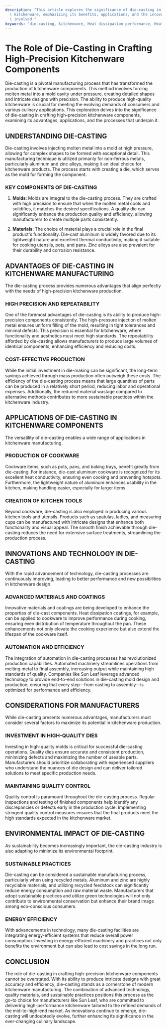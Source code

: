 ```yaml
---
description: "This article explores the significance of die-casting in manufacturing high-precision\
  \ kitchenware, emphasizing its benefits, applications, and the innovative processes\
  \ involved."
keywords: "die-casting, kitchenware, Heat dissipation performance, Heat sink"
---
```

# The Role of Die-Casting in Crafting High-Precision Kitchenware Components

Die-casting is a pivotal manufacturing process that has transformed the production of kitchenware components. This method involves forcing molten metal into a mold cavity under pressure, creating detailed shapes and intricate designs with precision. The ability to produce high-quality kitchenware is crucial for meeting the evolving demands of consumers and various culinary applications. This exploration delves into the significance of die-casting in crafting high-precision kitchenware components, examining its advantages, applications, and the processes that underpin it.

## UNDERSTANDING DIE-CASTING

Die-casting involves injecting molten metal into a mold at high pressure, allowing for complex shapes to be formed with exceptional detail. This manufacturing technique is utilized primarily for non-ferrous metals, particularly aluminum and zinc alloys, making it an ideal choice for kitchenware products. The process starts with creating a die, which serves as the mold for forming the component. 

### KEY COMPONENTS OF DIE-CASTING

1. **Molds**: Molds are integral to the die-casting process. They are crafted with high precision to ensure that when the molten metal cools and solidifies, it matches the desired specifications. A quality die can significantly enhance the production quality and efficiency, allowing manufacturers to create multiple parts consistently.

2. **Materials**: The choice of material plays a crucial role in the final product's functionality. Die-cast aluminum is widely favored due to its lightweight nature and excellent thermal conductivity, making it suitable for cooking utensils, pots, and pans. Zinc alloys are also prevalent for their durability and corrosion resistance.

## ADVANTAGES OF DIE-CASTING IN KITCHENWARE MANUFACTURING

The die-casting process provides numerous advantages that align perfectly with the needs of high-precision kitchenware production.

### HIGH PRECISION AND REPEATABILITY

One of the foremost advantages of die-casting is its ability to produce high-precision components consistently. The high-pressure injection of molten metal ensures uniform filling of the mold, resulting in tight tolerances and minimal defects. This precision is essential for kitchenware, where functionality and aesthetics must meet high standards. The repeatability afforded by die-casting allows manufacturers to produce large volumes of identical components, enhancing efficiency and reducing costs.

### COST-EFFECTIVE PRODUCTION

While the initial investment in die-making can be significant, the long-term savings achieved through mass production often outweigh these costs. The efficiency of the die-casting process means that large quantities of parts can be produced in a relatively short period, reducing labor and operational expenses. Additionally, the reduced material wastage compared to alternative methods contributes to more sustainable practices within the kitchenware industry.

## APPLICATIONS OF DIE-CASTING IN KITCHENWARE COMPONENTS

The versatility of die-casting enables a wide range of applications in kitchenware manufacturing.

### PRODUCTION OF COOKWARE

Cookware items, such as pots, pans, and baking trays, benefit greatly from die-casting. For instance, die-cast aluminum cookware is recognized for its excellent heat conductivity, ensuring even cooking and preventing hotspots. Furthermore, the lightweight nature of aluminum enhances usability in the kitchen, making handling easier, especially for larger items.

### CREATION OF KITCHEN TOOLS

Beyond cookware, die-casting is also employed in producing various kitchen tools and utensils. Products such as spatulas, ladles, and measuring cups can be manufactured with intricate designs that enhance both functionality and visual appeal. The smooth finish achievable through die-casting reduces the need for extensive surface treatments, streamlining the production process.

## INNOVATIONS AND TECHNOLOGY IN DIE-CASTING

With the rapid advancement of technology, die-casting processes are continuously improving, leading to better performance and new possibilities in kitchenware design.

### ADVANCED MATERIALS AND COATINGS

Innovative materials and coatings are being developed to enhance the properties of die-cast components. Heat dissipation coatings, for example, can be applied to cookware to improve performance during cooking, ensuring even distribution of temperature throughout the pan. These enhancements not only elevate the cooking experience but also extend the lifespan of the cookware itself.

### AUTOMATION AND EFFICIENCY

The integration of automation in die-casting processes has revolutionized production capabilities. Automated machinery streamlines operations from melting metal to final assembly, increasing output while maintaining high standards of quality. Companies like Sun Leaf leverage advanced technology to provide end-to-end solutions in die-casting mold design and production, ensuring that every step—from casting to assembly—is optimized for performance and efficiency.

## CONSIDERATIONS FOR MANUFACTURERS

While die-casting presents numerous advantages, manufacturers must consider several factors to maximize its potential in kitchenware production.

### INVESTMENT IN HIGH-QUALITY DIES

Investing in high-quality molds is critical for successful die-casting operations. Quality dies ensure accurate and consistent production, minimizing defects and maximizing the number of useable parts. Manufacturers should prioritize collaborating with experienced suppliers who understand the nuances of die design and can deliver tailored solutions to meet specific production needs.

### MAINTAINING QUALITY CONTROL

Quality control is paramount throughout the die-casting process. Regular inspections and testing of finished components help identify any discrepancies or defects early in the production cycle. Implementing stringent quality control measures ensures that the final products meet the high standards expected in the kitchenware market.

## ENVIRONMENTAL IMPACT OF DIE-CASTING

As sustainability becomes increasingly important, the die-casting industry is also adapting to minimize its environmental footprint.

### SUSTAINABLE PRACTICES

Die-casting can be considered a sustainable manufacturing process, particularly when using recycled metals. Aluminum and zinc are highly recyclable materials, and utilizing recycled feedstock can significantly reduce energy consumption and raw material waste. Manufacturers that adopt sustainable practices and utilize green technologies will not only contribute to environmental conservation but enhance their brand image among eco-conscious consumers.

### ENERGY EFFICIENCY

With advancements in technology, many die-casting facilities are integrating energy-efficient systems that reduce overall power consumption. Investing in energy-efficient machinery and practices not only benefits the environment but can also lead to cost savings in the long run.

## CONCLUSION

The role of die-casting in crafting high-precision kitchenware components cannot be overstated. With its ability to produce intricate designs with great accuracy and efficiency, die-casting stands as a cornerstone of modern kitchenware manufacturing. The combination of advanced technology, quality materials, and sustainable practices positions this process as the go-to choice for manufacturers like Sun Leaf, who are committed to delivering high-performance kitchenware tailored to the refined demands of the mid-to-high-end market. As innovations continue to emerge, die-casting will undoubtedly evolve, further enhancing its significance in the ever-changing culinary landscape.
